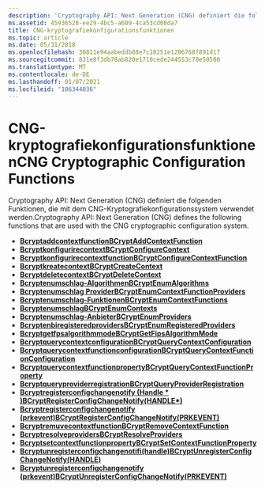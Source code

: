 ```yaml
---
description: 'Cryptography API: Next Generation (CNG) definiert die folgenden Funktionen, die mit dem CNG-Kryptografiekonfigurationssystem verwendet werden.'
ms.assetid: 45936528-ee29-4bc5-a609-4ca53cd08da7
title: CNG-kryptografiekonfigurationsfunktionen
ms.topic: article
ms.date: 05/31/2018
ms.openlocfilehash: 30811e94aabeddb88e7c10251e1206768f891d17
ms.sourcegitcommit: 831e8f3db78ab820e1710cede244553c70e50500
ms.translationtype: MT
ms.contentlocale: de-DE
ms.lasthandoff: 01/07/2021
ms.locfileid: "106344036"
---
```

# <a name="cng-cryptographic-configuration-functions"></a><span data-ttu-id="22199-103">CNG-kryptografiekonfigurationsfunktionen</span><span class="sxs-lookup"><span data-stu-id="22199-103">CNG Cryptographic Configuration Functions</span></span>

<span data-ttu-id="22199-104">Cryptography API: Next Generation (CNG) definiert die folgenden Funktionen, die mit dem CNG-Kryptografiekonfigurationssystem verwendet werden.</span><span class="sxs-lookup"><span data-stu-id="22199-104">Cryptography API: Next Generation (CNG) defines the following functions that are used with the CNG cryptographic configuration system.</span></span>

-   [<span data-ttu-id="22199-105">**Bcryptaddcontextfunction**</span><span class="sxs-lookup"><span data-stu-id="22199-105">**BCryptAddContextFunction**</span></span>](/windows/desktop/api/Bcrypt/nf-bcrypt-bcryptaddcontextfunction)
-   [<span data-ttu-id="22199-106">**Bcryptkonfigurirecontext**</span><span class="sxs-lookup"><span data-stu-id="22199-106">**BCryptConfigureContext**</span></span>](/windows/desktop/api/Bcrypt/nf-bcrypt-bcryptconfigurecontext)
-   [<span data-ttu-id="22199-107">**Bcryptkonfigurirecontextfunction**</span><span class="sxs-lookup"><span data-stu-id="22199-107">**BCryptConfigureContextFunction**</span></span>](/windows/desktop/api/Bcrypt/nf-bcrypt-bcryptconfigurecontextfunction)
-   [<span data-ttu-id="22199-108">**Bcryptkreatecontext**</span><span class="sxs-lookup"><span data-stu-id="22199-108">**BCryptCreateContext**</span></span>](/windows/desktop/api/Bcrypt/nf-bcrypt-bcryptcreatecontext)
-   [<span data-ttu-id="22199-109">**Bcryptdeletecontext**</span><span class="sxs-lookup"><span data-stu-id="22199-109">**BCryptDeleteContext**</span></span>](/windows/desktop/api/Bcrypt/nf-bcrypt-bcryptdeletecontext)
-   [<span data-ttu-id="22199-110">**Bcryptenumschlag-Algorithmen**</span><span class="sxs-lookup"><span data-stu-id="22199-110">**BCryptEnumAlgorithms**</span></span>](/windows/desktop/api/Bcrypt/nf-bcrypt-bcryptenumalgorithms)
-   [<span data-ttu-id="22199-111">**Bcryptenumschlag Provider**</span><span class="sxs-lookup"><span data-stu-id="22199-111">**BCryptEnumContextFunctionProviders**</span></span>](/windows/desktop/api/Bcrypt/nf-bcrypt-bcryptenumcontextfunctionproviders)
-   [<span data-ttu-id="22199-112">**Bcryptenumschlag-Funktionen**</span><span class="sxs-lookup"><span data-stu-id="22199-112">**BCryptEnumContextFunctions**</span></span>](/windows/desktop/api/Bcrypt/nf-bcrypt-bcryptenumcontextfunctions)
-   [<span data-ttu-id="22199-113">**Bcryptenumschlag**</span><span class="sxs-lookup"><span data-stu-id="22199-113">**BCryptEnumContexts**</span></span>](/windows/desktop/api/Bcrypt/nf-bcrypt-bcryptenumcontexts)
-   [<span data-ttu-id="22199-114">**Bcryptenumschlag-Anbieter**</span><span class="sxs-lookup"><span data-stu-id="22199-114">**BCryptEnumProviders**</span></span>](/windows/desktop/api/Bcrypt/nf-bcrypt-bcryptenumproviders)
-   [<span data-ttu-id="22199-115">**Bcryptenbiregisteredproviders**</span><span class="sxs-lookup"><span data-stu-id="22199-115">**BCryptEnumRegisteredProviders**</span></span>](/windows/desktop/api/Bcrypt/nf-bcrypt-bcryptenumregisteredproviders)
-   [<span data-ttu-id="22199-116">**Bcryptgetfpsalgorithmmode**</span><span class="sxs-lookup"><span data-stu-id="22199-116">**BCryptGetFipsAlgorithmMode**</span></span>](/windows/desktop/api/Bcrypt/nf-bcrypt-bcryptgetfipsalgorithmmode)
-   [<span data-ttu-id="22199-117">**Bcryptquerycontextconfiguration**</span><span class="sxs-lookup"><span data-stu-id="22199-117">**BCryptQueryContextConfiguration**</span></span>](/windows/desktop/api/Bcrypt/nf-bcrypt-bcryptquerycontextconfiguration)
-   [<span data-ttu-id="22199-118">**Bcryptquerycontextfunctionconfiguration**</span><span class="sxs-lookup"><span data-stu-id="22199-118">**BCryptQueryContextFunctionConfiguration**</span></span>](/windows/desktop/api/Bcrypt/nf-bcrypt-bcryptquerycontextfunctionconfiguration)
-   [<span data-ttu-id="22199-119">**Bcryptquerycontextfunctionproperty**</span><span class="sxs-lookup"><span data-stu-id="22199-119">**BCryptQueryContextFunctionProperty**</span></span>](/windows/desktop/api/Bcrypt/nf-bcrypt-bcryptquerycontextfunctionproperty)
-   [<span data-ttu-id="22199-120">**Bcryptqueryproviderregistration**</span><span class="sxs-lookup"><span data-stu-id="22199-120">**BCryptQueryProviderRegistration**</span></span>](/windows/desktop/api/Bcrypt/nf-bcrypt-bcryptqueryproviderregistration)
-   [<span data-ttu-id="22199-121">**Bcryptregisterconfigchangenotify (Handle \* )**</span><span class="sxs-lookup"><span data-stu-id="22199-121">**BCryptRegisterConfigChangeNotify(HANDLE\*)**</span></span>](/windows/desktop/api/Bcrypt/nf-bcrypt-bcryptregisterconfigchangenotify)
-   [<span data-ttu-id="22199-122">**Bcryptregisterconfigchangenotify (prkevent)**</span><span class="sxs-lookup"><span data-stu-id="22199-122">**BCryptRegisterConfigChangeNotify(PRKEVENT)**</span></span>](/windows/win32/api/bcrypt/nf-bcrypt-bcryptregisterconfigchangenotify)
-   [<span data-ttu-id="22199-123">**Bcryptremuvecontextfunction**</span><span class="sxs-lookup"><span data-stu-id="22199-123">**BCryptRemoveContextFunction**</span></span>](/windows/desktop/api/Bcrypt/nf-bcrypt-bcryptremovecontextfunction)
-   [<span data-ttu-id="22199-124">**Bcryptresolveproviders**</span><span class="sxs-lookup"><span data-stu-id="22199-124">**BCryptResolveProviders**</span></span>](/windows/desktop/api/Bcrypt/nf-bcrypt-bcryptresolveproviders)
-   [<span data-ttu-id="22199-125">**Bcryptsetcontextfunctionproperty**</span><span class="sxs-lookup"><span data-stu-id="22199-125">**BCryptSetContextFunctionProperty**</span></span>](/windows/desktop/api/Bcrypt/nf-bcrypt-bcryptsetcontextfunctionproperty)
-   [<span data-ttu-id="22199-126">**Bcryptunregisterconfigchangenotifi(handle)**</span><span class="sxs-lookup"><span data-stu-id="22199-126">**BCryptUnregisterConfigChangeNotify(HANDLE)**</span></span>](/windows/desktop/api/Bcrypt/nf-bcrypt-bcryptunregisterconfigchangenotify)
-   [<span data-ttu-id="22199-127">**Bcryptunregisterconfigchangenotify (prkevent)**</span><span class="sxs-lookup"><span data-stu-id="22199-127">**BCryptUnregisterConfigChangeNotify(PRKEVENT)**</span></span>](/windows/win32/api/bcrypt/nf-bcrypt-bcryptunregisterconfigchangenotify)

 

 

